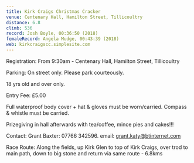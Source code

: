 ```yaml
---
title: Kirk Craigs Christmas Cracker
venue: Centenary Hall, Hamilton Street, Tillicoultry
distance: 6.8
climb: 536
record: Josh Boyle, 00:36:50 (2018)
femaleRecord: Angela Mudge, 00:43:39 (2018)
web: kirkcraigscc.simplesite.com
---
```

Registration: From 9:30am - Centenary Hall, Hamilton Street, Tillicoultry

Parking: On street only. Please park courteously.

18 yrs old and over only.

Entry Fee: £5.00

Full waterproof body cover + hat & gloves must be worn/carried. Compass & whistle must be carried.

Prizegiving in hall afterwards with tea/coffee, mince pies and cakes!!!

Contact: Grant Baxter: 07766 342596. email: grant.katy@btinternet.com

Race Route: Along the fields, up Kirk Glen to top of Kirk Craigs, over trod to main path, down to big stone and return via same route - 6.8kms